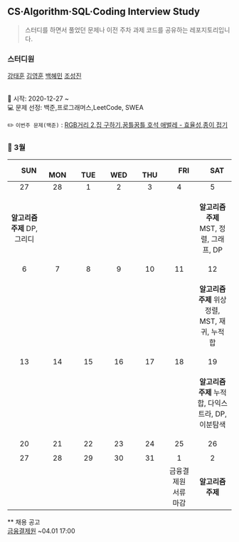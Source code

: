 ## CS·Algorithm·SQL·Coding Interview Study
<blockquote>스터디를 하면서 풀었던 문제나 이전 주차 과제 코드를 공유하는 레포지토리입니다.</blockquote>

### 스터디원

[강태훈](https://github.com/shuttlecock0) [김영훈](https://github.com/kim0hoon) [백혜민](https://github.com/HyeminBaek) [조성진](https://github.com/noel7781)

<br> 📌 시작: 2020-12-27 ~
<br> 💻 문제 선정: 백준,프로그래머스,LeetCode, SWEA

✏️ `이번주 문제(백준)` : [RGB거리 2](https://www.acmicpc.net/problem/17404),[집 구하기](https://www.acmicpc.net/problem/13911),[꿈틀꿈틀 호석 애벌레 - 효율성](https://www.acmicpc.net/problem/20181),[종이 접기](https://www.acmicpc.net/problem/12979)

<h3> 📅 3월 </h3>

|　  SUN　  |　  MON　  |　  TUE　  |　  WED　  |　  THU　  |　  FRI　  |　  SAT　  |
|:---:|:---:|:---:|:---:|:---:|:---:|:---:|
|   27   |   28   |   1   |   2   |   3   |   4   |   5   |
|<p><b>알고리즘 주제</b> DP, 그리디</p>||||||<p><b>알고리즘 주제</b> MST, 정렬, 그래프, DP</p>|
|   6   |   7   |   8   |   9   |   10   |   11   |   12   |
|||||||<p><b>알고리즘 주제</b> 위상정렬, MST, 재귀, 누적 합</p>|
|   13   |   14   |   15   |   16   |   17   |   18   |   19   |
|||||||<p><b>알고리즘 주제</b> 누적 합, 다익스트라, DP, 이분탐색</p>|
|   20   |   21   |   22   |   23   |   24   |   25   |   26   |
||||||||
|   27   |   28   |   29   |   30   |   31   |   1   |   2   |
||||||금융결제원 서류 마감|<p><b>알고리즘 주제</b> </p>|


** 채용 공고
<br>[금융결제원](https://kftc.career.co.kr/jobs/jobs_view.asp?ID=1008) ~04.01 17:00 
